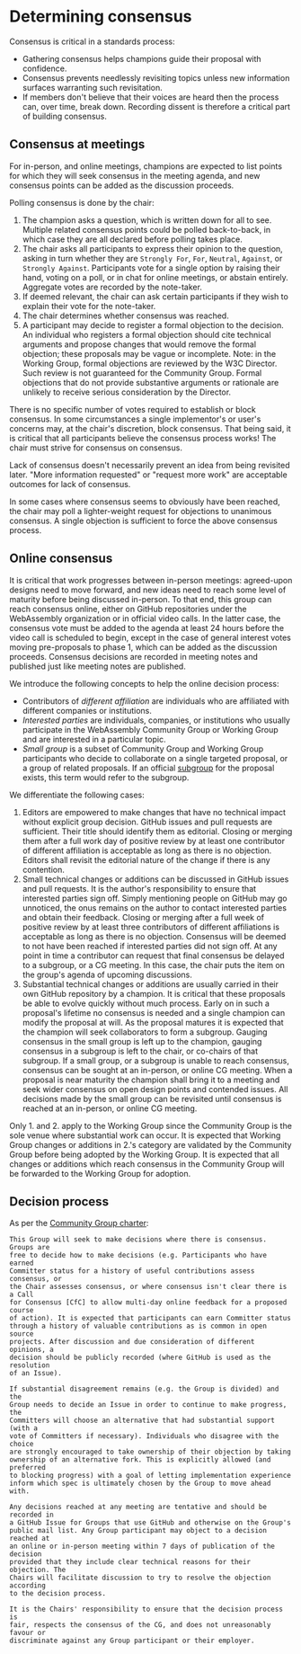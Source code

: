 # Determining consensus

Consensus is critical in a standards process:

* Gathering consensus helps champions guide their proposal with confidence.
* Consensus prevents needlessly revisiting topics unless new information
  surfaces warranting such revisitation.
* If members don't believe that their voices are heard then the process can,
  over time, break down. Recording dissent is therefore a critical part of
  building consensus.

## Consensus at meetings

For in-person, and online meetings, champions are expected to list points for which they
will seek consensus in the meeting agenda, and new consensus points can be added 
as the discussion proceeds.

Polling consensus is done by the chair:

1. The champion asks a question, which is written down for all to see. Multiple
   related consensus points could be polled back-to-back, in which case they are
   all declared before polling takes place.
2. The chair asks all participants to express their opinion to the question,
   asking in turn whether they are `Strongly For`, `For`, `Neutral`, `Against`,
   or `Strongly Against`. Participants vote for a single option by raising their
   hand, voting on a poll, or in chat for online meetings, or abstain entirely.
   Aggregate votes are recorded by the note-taker.
4. If deemed relevant, the chair can ask certain participants if they wish to
   explain their vote for the note-taker.
5. The chair determines whether consensus was reached.
6. A participant may decide to register a formal objection to the decision. An
   individual who registers a formal objection should cite technical arguments
   and propose changes that would remove the formal objection; these proposals
   may be vague or incomplete. Note: in the Working Group, formal objections are
   reviewed by the W3C Director. Such review is not guaranteed for the Community
   Group. Formal objections that do not provide substantive arguments or
   rationale are unlikely to receive serious consideration by the Director.

There is no specific number of votes required to establish or block
consensus. In some circumstances a single implementor's or user's concerns may,
at the chair's discretion, block consensus. That being said, it is critical that
all participants believe the consensus process works! The chair must strive for
consensus on consensus.

Lack of consensus doesn't necessarily prevent an idea from being revisited
later. "More information requested" or "request more work" are acceptable
outcomes for lack of consensus.

In some cases where consensus seems to obviously have been reached, the chair
may poll a lighter-weight request for objections to unanimous consensus. A
single objection is sufficient to force the above consensus process.

## Online consensus

It is critical that work progresses between in-person meetings: agreed-upon
designs need to move forward, and new ideas need to reach some level of maturity
before being discussed in-person. To that end, this group can reach consensus
online, either on GitHub repositories under the WebAssembly organization or in
official video calls. In the latter case, the consensus vote must be added to
the agenda at least 24 hours before the video call is scheduled to begin, except
in the case of general interest votes moving pre-proposals to phase 1, which can
be added as the discussion proceeds. Consensus decisions are recorded in meeting
notes and published just like meeting notes are published.

We introduce the following concepts to help the online decision process:

* Contributors of *different affiliation* are individuals who are affiliated
  with different companies or institutions.
* *Interested parties* are individuals, companies, or institutions who usually
  participate in the WebAssembly Community Group or Working Group and are
  interested in a particular topic.
* *Small group* is a subset of Community Group and Working Group participants
  who decide to collaborate on a single targeted proposal, or a group of related
  proposals. If an official [subgroup](https://github.com/WebAssembly/meetings/blob/main/process/subgroups.md)
  for the proposal exists, this term would refer to the subgroup.

We differentiate the following cases:

1. Editors are empowered to make changes that have no technical impact without
   explicit group decision. GitHub issues and pull requests are
   sufficient. Their title should identify them as editorial. Closing or merging
   them after a full work day of positive review by at least one contributor of
   different affiliation is acceptable as long as there is no objection. Editors
   shall revisit the editorial nature of the change if there is any contention.
2. Small technical changes or additions can be discussed in GitHub issues and
   pull requests. It is the author's responsibility to ensure that interested
   parties sign off. Simply mentioning people on GitHub may go unnoticed, the
   onus remains on the author to contact interested parties and obtain their
   feedback. Closing or merging after a full week of positive review by at least
   three contributors of different affiliations is acceptable as long as there
   is no objection. Consensus will be deemed to not have been reached if
   interested parties did not sign off. At any point in time a contributor can
   request that final consensus be delayed to a subgroup, or a CG meeting. In this
   case, the chair puts the item on the group's agenda of upcoming
   discussions.
3. Substantial technical changes or additions are usually carried in their own
   GitHub repository by a champion. It is critical that these proposals be able
   to evolve quickly without much process. Early on in such a proposal's
   lifetime no consensus is needed and a single champion can modify the proposal
   at will. As the proposal matures it is expected that the champion will seek
   collaborators to form a subgroup. Gauging consensus in the small group is
   left up to the champion, gauging consensus in a subgroup is left to the chair,
   or co-chairs of that subgroup. If a small group, or a subgroup is unable to reach
   consensus, consensus can be sought at an in-person, or online CG meeting. 
   When a proposal is near maturity the champion shall bring it to a meeting and seek wider
   consensus on open design points and contended issues. All decisions made by
   the small group can be revisited until consensus is reached at an in-person,
   or online CG meeting.

Only 1. and 2. apply to the Working Group since the Community Group is the sole
venue where substantial work can occur. It is expected that Working Group
changes or additions in 2.'s category are validated by the Community Group
before being adopted by the Working Group. It is expected that all changes or
additions which reach consensus in the Community Group will be forwarded to the
Working Group for adoption.

## Decision process

As per the [Community Group charter](https://webassembly.github.io/cg-charter/):

    This Group will seek to make decisions where there is consensus. Groups are
    free to decide how to make decisions (e.g. Participants who have earned
    Committer status for a history of useful contributions assess consensus, or
    the Chair assesses consensus, or where consensus isn't clear there is a Call
    for Consensus [CfC] to allow multi-day online feedback for a proposed course
    of action). It is expected that participants can earn Committer status
    through a history of valuable contributions as is common in open source
    projects. After discussion and due consideration of different opinions, a
    decision should be publicly recorded (where GitHub is used as the resolution
    of an Issue).

    If substantial disagreement remains (e.g. the Group is divided) and the
    Group needs to decide an Issue in order to continue to make progress, the
    Committers will choose an alternative that had substantial support (with a
    vote of Committers if necessary). Individuals who disagree with the choice
    are strongly encouraged to take ownership of their objection by taking
    ownership of an alternative fork. This is explicitly allowed (and preferred
    to blocking progress) with a goal of letting implementation experience
    inform which spec is ultimately chosen by the Group to move ahead with.

    Any decisions reached at any meeting are tentative and should be recorded in
    a GitHub Issue for Groups that use GitHub and otherwise on the Group's
    public mail list. Any Group participant may object to a decision reached at
    an online or in-person meeting within 7 days of publication of the decision
    provided that they include clear technical reasons for their objection. The
    Chairs will facilitate discussion to try to resolve the objection according
    to the decision process.

    It is the Chairs' responsibility to ensure that the decision process is
    fair, respects the consensus of the CG, and does not unreasonably favour or
    discriminate against any Group participant or their employer.
